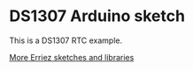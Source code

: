 # DS1307 Arduino sketch

This is a DS1307 RTC example.

[More Erriez sketches and libraries](https://github.com/Erriez/ArduinoLibrariesAndSketches)
